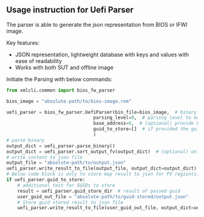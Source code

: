 ## Usage instruction for Uefi Parser

The parser is able to generate the json representation from BIOS or IFWI image.

Key features:
-   JSON representation, lightweight database with keys and values with ease of readability
-   Works with both SUT and offline image


Initiate the Parsing with below commands:

```python
from xmlcli.common import bios_fw_parser

bios_image = "absolute-path/to/bios-image.rom"

uefi_parser = bios_fw_parser.UefiParser(bin_file=bios_image,  # binary file to parse
                                parsing_level=0,  # parsing level to manage number of parsing features
                                base_address=0,  # (optional) provide base address of bios FV region to start the parsing (default 0x0)
                                guid_to_store=[]  # if provided the guid for parsing then parser will look for every GUID in the bios image
                                )
# parse binary
output_dict = uefi_parser.parse_binary()
output_dict = uefi_parser.sort_output_fv(output_dict)  # (optional) only to sort output by FV address
# write content to json file
output_file = "absolute-path/to/output.json"
uefi_parser.write_result_to_file(output_file, output_dict=output_dict)
# Below code block is only to store map result to json for FV region(s) extracted by guid lookup
if uefi_parser.guid_to_store:
    # additional test for GUIDs to store
    result = uefi_parser.guid_store_dir  # result of passed guid
    user_guid_out_file = "absolute-path/to/guid-stored/output.json"
    # Store guid stored result to json file
    uefi_parser.write_result_to_file(user_guid_out_file, output_dict=uefi_parser.stored_guids)
```
